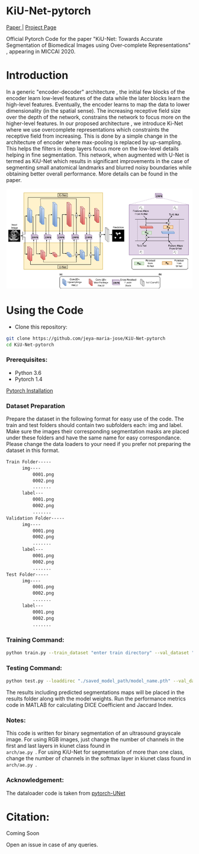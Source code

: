 # KiU-Net-pytorch

 <a href="https://comingsoon"> Paper </a> |  <a href="https://sites.google.com/view/kiunet/home"> Project Page </a>


Official Pytorch Code for the paper "KiU-Net: Towards Accurate Segmentation of Biomedical Images using Over-complete Representations" , appearing in MICCAI 2020.

# Introduction

In a generic "encoder-decoder" architecture , the initial few blocks of the encoder learn low-level features of the data while the later blocks learn the high-level features. Eventually, the encoder learns to map the data to lower dimensionality (in the spatial sense). The increasing receptive field size over the depth of the network, constrains the network to focus more on the higher-level features. In our proposed architecture , we introduce Ki-Net where we use overcomplete representations which constraints the receptive field from increasing. This is done by a simple change in the architecture of encoder where max-pooling is replaced by up-sampling. This helps the filters in deep layers focus more on the low-level details helping in fine segmentation.  This network, when augmented with U-Net is termed as KiU-Net which results in significant improvements in the case of segmenting small anatomical landmarks and blurred noisy boundaries while obtaining better overall performance. More details can be found in the paper.

<p align="center">
  <img src="img/arch.png" width="800"/>
</p>

# Using the Code

- Clone this repository:
```bash
git clone https://github.com/jeya-maria-jose/KiU-Net-pytorch
cd KiU-Net-pytorch
```

### Prerequisites:

- Python 3.6
- Pytorch 1.4

<a href="https://pytorch.org/ "> Pytorch Installation </a>  

### Dataset Preparation

Prepare the dataset in the following format for easy use of the code. The train and test folders should contain two subfolders each: img and label. Make sure the images their corresponding segmentation masks are placed under these folders and have the same name for easy correspondance. Please change the data loaders to your need if you prefer not preparing the dataset in this format.


```bash
Train Folder-----
      img----
          0001.png
          0002.png
          .......
      label---
          0001.png
          0002.png
          .......
Validation Folder-----
      img----
          0001.png
          0002.png
          .......
      label---
          0001.png
          0002.png
          .......
Test Folder-----
      img----
          0001.png
          0002.png
          .......
      label---
          0001.png
          0002.png
          .......

```

### Training Command:

```bash 
python train.py --train_dataset "enter train directory" --val_dataset "enter validation directory" --direc 'path for results to be saved' --batch_size 1 --epoch 400 --save_freq 10 --modelname "kiunet" --learning_rate 0.0001
```

### Testing Command:

```bash 
python test.py --loaddirec "./saved_model_path/model_name.pth" --val_dataset "test dataset directory" --direc 'path for results to be saved' --batch_size 1 --modelname "kiunet"
```

The results including predicted segmentations maps will be placed in the results folder along with the model weights. Run the performance metrics code in MATLAB for calculating DICE Coefficient and Jaccard Index.

### Notes:

This code is written for binary segmentation of an ultrasound grayscale image. For using RGB images, just change the number of channels in the first and last layers in kiunet class found in <code> arch/ae.py </code>. For using KiU-Net for segmentation of more than one class, change the number of channels in the softmax layer in kiunet class found in <code> arch/ae.py </code>.

### Acknowledgement:

The dataloader code is taken from <a href="https://github.com/cosmic-cortex/pytorch-UNet"> pytorch-UNet </a>


# Citation:

Coming Soon

Open an issue in case of any queries.